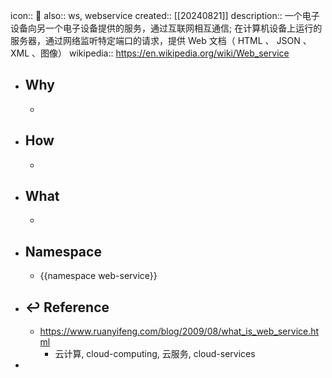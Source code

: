 icon:: 📄
also:: ws, webservice
created:: [[20240821]]
description:: 一个电子设备向另一个电子设备提供的服务，通过互联网相互通信; 在计算机设备上运行的服务器，通过网络监听特定端口的请求，提供 Web 文档（ HTML 、 JSON 、 XML 、图像）
wikipedia:: https://en.wikipedia.org/wiki/Web_service

- ## Why
  -
- ## How
  -
- ## What
  -
- ## Namespace
  - {{namespace web-service}}
- ## ↩ Reference
  - https://www.ruanyifeng.com/blog/2009/08/what_is_web_service.html
    - 云计算, cloud-computing, 云服务, cloud-services
-